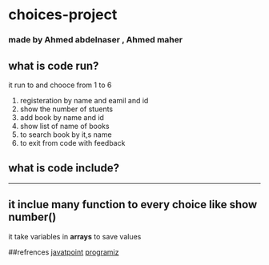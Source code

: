 # choices-project
### made by Ahmed abdelnaser , Ahmed maher
 ## what is code run?
 it run to and chooce from 1 to 6 
 1. registeration by name and eamil and id 
 2. show the number of stuents
 3. add book by name and id
 4. show list of name of books
 5. to search book by it,s name
 6. to exit from code with feedback
 
 ## what is code include?
 -----------------------------------------
 it inclue many function to every choice like **show number()**
 ------------------------------------------
 it take variables in **arrays** to save values
 
 
 ##refrences
 [javatpoint](https://www.javatpoint.com/c-programming-language-tutorial)
 [programiz](https://www.programiz.com/c-programming)


 
